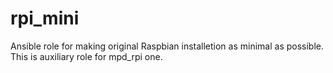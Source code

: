 # rpi_mini
Ansible role for making original Raspbian installetion as minimal as possible. This is auxiliary role for mpd_rpi one.

